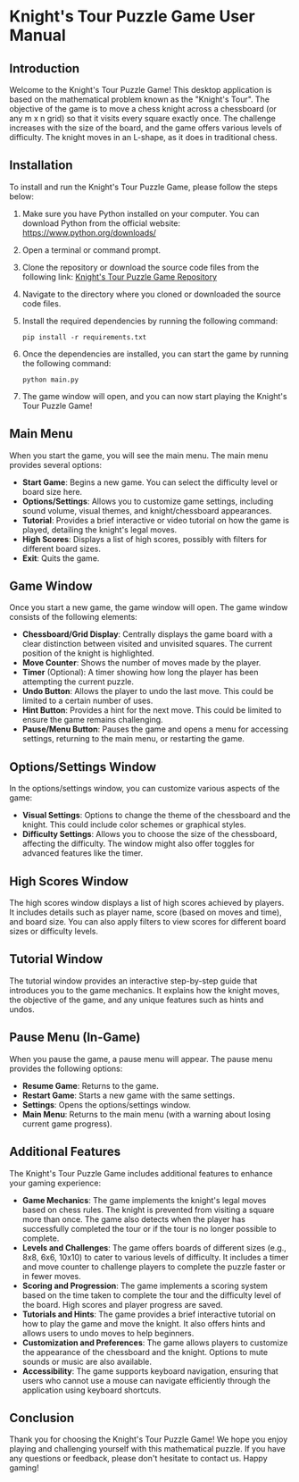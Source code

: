 # Knight's Tour Puzzle Game User Manual

## Introduction
Welcome to the Knight's Tour Puzzle Game! This desktop application is based on the mathematical problem known as the "Knight's Tour". The objective of the game is to move a chess knight across a chessboard (or any m x n grid) so that it visits every square exactly once. The challenge increases with the size of the board, and the game offers various levels of difficulty. The knight moves in an L-shape, as it does in traditional chess.

## Installation
To install and run the Knight's Tour Puzzle Game, please follow the steps below:

1. Make sure you have Python installed on your computer. You can download Python from the official website: https://www.python.org/downloads/

2. Open a terminal or command prompt.

3. Clone the repository or download the source code files from the following link: [Knight's Tour Puzzle Game Repository](https://github.com/your-repository-link)

4. Navigate to the directory where you cloned or downloaded the source code files.

5. Install the required dependencies by running the following command:
   ```
   pip install -r requirements.txt
   ```

6. Once the dependencies are installed, you can start the game by running the following command:
   ```
   python main.py
   ```

7. The game window will open, and you can now start playing the Knight's Tour Puzzle Game!

## Main Menu
When you start the game, you will see the main menu. The main menu provides several options:

- **Start Game**: Begins a new game. You can select the difficulty level or board size here.
- **Options/Settings**: Allows you to customize game settings, including sound volume, visual themes, and knight/chessboard appearances.
- **Tutorial**: Provides a brief interactive or video tutorial on how the game is played, detailing the knight's legal moves.
- **High Scores**: Displays a list of high scores, possibly with filters for different board sizes.
- **Exit**: Quits the game.

## Game Window
Once you start a new game, the game window will open. The game window consists of the following elements:

- **Chessboard/Grid Display**: Centrally displays the game board with a clear distinction between visited and unvisited squares. The current position of the knight is highlighted.
- **Move Counter**: Shows the number of moves made by the player.
- **Timer** (Optional): A timer showing how long the player has been attempting the current puzzle.
- **Undo Button**: Allows the player to undo the last move. This could be limited to a certain number of uses.
- **Hint Button**: Provides a hint for the next move. This could be limited to ensure the game remains challenging.
- **Pause/Menu Button**: Pauses the game and opens a menu for accessing settings, returning to the main menu, or restarting the game.

## Options/Settings Window
In the options/settings window, you can customize various aspects of the game:

- **Visual Settings**: Options to change the theme of the chessboard and the knight. This could include color schemes or graphical styles.
- **Difficulty Settings**: Allows you to choose the size of the chessboard, affecting the difficulty. The window might also offer toggles for advanced features like the timer.

## High Scores Window
The high scores window displays a list of high scores achieved by players. It includes details such as player name, score (based on moves and time), and board size. You can also apply filters to view scores for different board sizes or difficulty levels.

## Tutorial Window
The tutorial window provides an interactive step-by-step guide that introduces you to the game mechanics. It explains how the knight moves, the objective of the game, and any unique features such as hints and undos.

## Pause Menu (In-Game)
When you pause the game, a pause menu will appear. The pause menu provides the following options:

- **Resume Game**: Returns to the game.
- **Restart Game**: Starts a new game with the same settings.
- **Settings**: Opens the options/settings window.
- **Main Menu**: Returns to the main menu (with a warning about losing current game progress).

## Additional Features
The Knight's Tour Puzzle Game includes additional features to enhance your gaming experience:

- **Game Mechanics**: The game implements the knight's legal moves based on chess rules. The knight is prevented from visiting a square more than once. The game also detects when the player has successfully completed the tour or if the tour is no longer possible to complete.
- **Levels and Challenges**: The game offers boards of different sizes (e.g., 8x8, 6x6, 10x10) to cater to various levels of difficulty. It includes a timer and move counter to challenge players to complete the puzzle faster or in fewer moves.
- **Scoring and Progression**: The game implements a scoring system based on the time taken to complete the tour and the difficulty level of the board. High scores and player progress are saved.
- **Tutorials and Hints**: The game provides a brief interactive tutorial on how to play the game and move the knight. It also offers hints and allows users to undo moves to help beginners.
- **Customization and Preferences**: The game allows players to customize the appearance of the chessboard and the knight. Options to mute sounds or music are also available.
- **Accessibility**: The game supports keyboard navigation, ensuring that users who cannot use a mouse can navigate efficiently through the application using keyboard shortcuts.

## Conclusion
Thank you for choosing the Knight's Tour Puzzle Game! We hope you enjoy playing and challenging yourself with this mathematical puzzle. If you have any questions or feedback, please don't hesitate to contact us. Happy gaming!

```